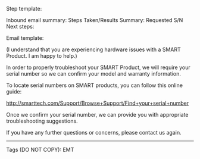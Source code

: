 
Step template:

Inbound email summary:  <Provided issue but no serial number>
Steps Taken/Results Summary: Requested S/N
Next steps: <TS with Cx>

Email template:

(I understand that you are experiencing hardware issues with a SMART Product. I am happy to help.)

In order to properly troubleshoot your SMART Product, we will require your serial number so we can confirm your model and warranty information.

 

To locate serial numbers on SMART products, you can follow this online guide:

 

http://smarttech.com/Support/Browse+Support/Find+your+serial+number

 

Once we confirm your serial number, we can provide you with appropriate troubleshooting suggestions.


If you have any further questions or concerns, please contact us again.


______________________________________________________________

Tags (DO NOT COPY): EMT